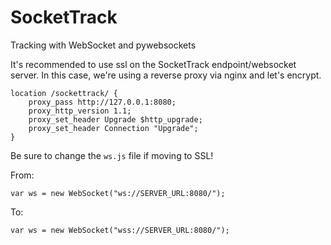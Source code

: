 # SocketTrack
 Tracking with WebSocket and pywebsockets


It's recommended to use ssl on the SocketTrack endpoint/websocket server. In this case, we're using a reverse proxy via nginx and let's encrypt. 

```
location /sockettrack/ {
    proxy_pass ​http://127.0.0.1:8080;
    proxy_http_version 1.1;
    proxy_set_header Upgrade $http_upgrade;
    proxy_set_header Connection "Upgrade";
}
```

Be sure to change the `ws.js` file if moving to SSL!

From: 

```
var ws = new WebSocket("ws://SERVER_URL:8080/");
```

To: 

```
var ws = new WebSocket("wss://SERVER_URL:8080/");
```
